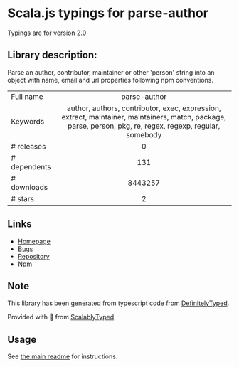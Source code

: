 
# Scala.js typings for parse-author

Typings are for version 2.0

## Library description:
Parse an author, contributor, maintainer or other 'person' string into an object with name, email and url properties following npm conventions.

|                    |                 |
| ------------------ | :-------------: |
| Full name          | parse-author |
| Keywords           | author, authors, contributor, exec, expression, extract, maintainer, maintainers, match, package, parse, person, pkg, re, regex, regexp, regular, somebody |
| # releases         | 0 |
| # dependents       | 131 |
| # downloads        | 8443257 |
| # stars            | 2 |

## Links
- [Homepage](https://github.com/jonschlinkert/parse-author)
- [Bugs](https://github.com/jonschlinkert/parse-author/issues)
- [Repository](https://github.com/jonschlinkert/parse-author)
- [Npm](https://www.npmjs.com/package/parse-author)
    


## Note
This library has been generated from typescript code from [DefinitelyTyped](https://definitelytyped.org).

Provided with :purple_heart: from [ScalablyTyped](https://github.com/oyvindberg/ScalablyTyped)

## Usage
See [the main readme](../../readme.md) for instructions.


